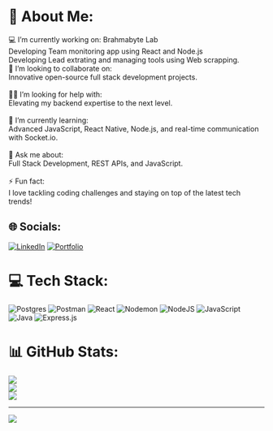 # 💫 About Me:
💻 I’m currently working on: Brahmabyte Lab <br> Developing Team monitoring app using React and Node.js<br>Developing Lead extrating and managing tools using Web scrapping.   <br>🤝 I’m looking to collaborate on:  <br>   Innovative open-source full stack development projects.<br><br>🧑‍💼 I’m looking for help with:  <br>   Elevating my backend expertise to the next level.<br><br>🌱 I’m currently learning:  <br>   Advanced JavaScript, React Native, Node.js, and real-time communication with Socket.io.<br><br>💬 Ask me about:  <br>   Full Stack Development, REST APIs, and JavaScript.<br><br>⚡ Fun fact:  <br>   I love tackling coding challenges and staying on top of the latest tech trends!<br>


## 🌐 Socials:
[![LinkedIn](https://img.shields.io/badge/LinkedIn-%230077B5.svg?logo=linkedin&logoColor=white)](https://linkedin.com/in/ashok-katwal-2b6a402ba/) 
[![Portfolio](https://img.shields.io/badge/Portfolio-%23000000.svg?logo=firefox&logoColor=white)](https://ashokkatwal.com.np)

# 💻 Tech Stack:
![Postgres](https://img.shields.io/badge/postgres-%23316192.svg?style=for-the-badge&logo=postgresql&logoColor=white) ![Postman](https://img.shields.io/badge/Postman-FF6C37?style=for-the-badge&logo=postman&logoColor=white) ![React](https://img.shields.io/badge/react-%2320232a.svg?style=for-the-badge&logo=react&logoColor=%2361DAFB) ![Nodemon](https://img.shields.io/badge/NODEMON-%23323330.svg?style=for-the-badge&logo=nodemon&logoColor=%BBDEAD) ![NodeJS](https://img.shields.io/badge/node.js-6DA55F?style=for-the-badge&logo=node.js&logoColor=white) ![JavaScript](https://img.shields.io/badge/javascript-%23323330.svg?style=for-the-badge&logo=javascript&logoColor=%23F7DF1E) ![Java](https://img.shields.io/badge/java-%23ED8B00.svg?style=for-the-badge&logo=openjdk&logoColor=white) ![Express.js](https://img.shields.io/badge/express.js-%23404d59.svg?style=for-the-badge&logo=express&logoColor=%2361DAFB)
# 📊 GitHub Stats:
![](https://github-readme-stats.vercel.app/api?username=Ashokkkkwr&theme=neon&hide_border=false&include_all_commits=false&count_private=false)<br/>
![](https://github-readme-streak-stats.herokuapp.com/?user=Ashokkkkwr&theme=neon&hide_border=false)<br/>
![](https://github-readme-stats.vercel.app/api/top-langs/?username=Ashokkkkwr&theme=neon&hide_border=false&include_all_commits=false&count_private=false&layout=compact)

---
[![](https://visitcount.itsvg.in/api?id=Ashokkkkwr&icon=0&color=0)](https://visitcount.itsvg.in)

<!-- Proudly created with GPRM ( https://gprm.itsvg.in ) -->
